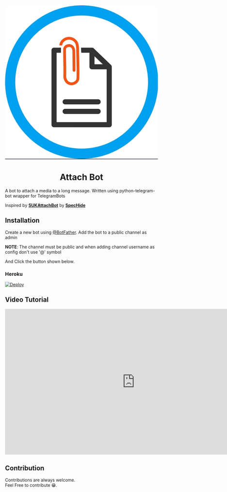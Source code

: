 <p align="center">
  <img src="assets/attach.jpg">
  <h1 align="center">Attach Bot</h1>
</p>

A bot to attach a media to a long message. Written using python-telegram-bot wrapper for TelegramBots

Inspired by <b>[SUKAttachBot](https://t.me/SUKAttachBot)</b> by <b>[SpecHide](https://t.me/SpecHide)</b>

## Installation

Create a new bot using [@BotFather](https://t.me/BotFather). Add the bot to a public channel as admin

**NOTE**: The channel must be public and when adding channel username as config  don't use '@' symbol

And Click the button shown below.

 ### Heroku

[![Deploy](https://www.herokucdn.com/deploy/button.svg)](https://heroku.com/deploy?)

## Video Tutorial

<iframe width="853" height="480" src="https://www.youtube.com/embed/kWN6qJdmdNs" frameborder="0" allow="accelerometer; autoplay; encrypted-media; gyroscope; picture-in-picture" allowfullscreen></iframe>


## Contribution

Contributions are always welcome.<br>
Feel Free to contribute 😁.


